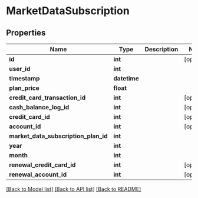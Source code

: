 # MarketDataSubscription

## Properties
Name | Type | Description | Notes
------------ | ------------- | ------------- | -------------
**id** | **int** |  | [optional] 
**user_id** | **int** |  | 
**timestamp** | **datetime** |  | 
**plan_price** | **float** |  | 
**credit_card_transaction_id** | **int** |  | [optional] 
**cash_balance_log_id** | **int** |  | [optional] 
**credit_card_id** | **int** |  | [optional] 
**account_id** | **int** |  | [optional] 
**market_data_subscription_plan_id** | **int** |  | 
**year** | **int** |  | 
**month** | **int** |  | 
**renewal_credit_card_id** | **int** |  | [optional] 
**renewal_account_id** | **int** |  | [optional] 

[[Back to Model list]](../README.md#documentation-for-models) [[Back to API list]](../README.md#documentation-for-api-endpoints) [[Back to README]](../README.md)


